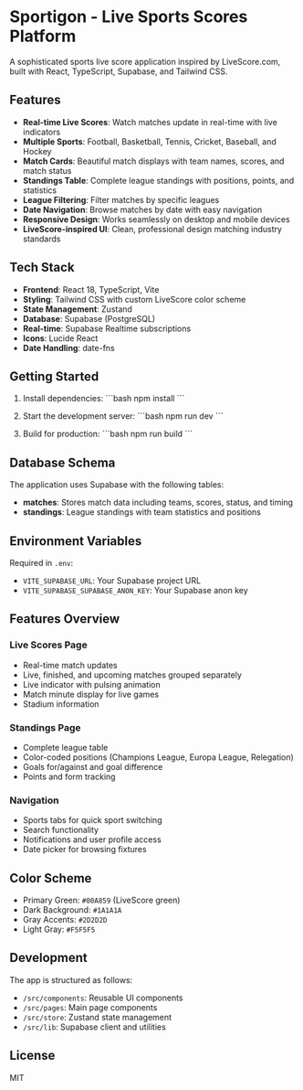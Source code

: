 # Sportigon - Live Sports Scores Platform

A sophisticated sports live score application inspired by LiveScore.com, built with React, TypeScript, Supabase, and Tailwind CSS.

## Features

- **Real-time Live Scores**: Watch matches update in real-time with live indicators
- **Multiple Sports**: Football, Basketball, Tennis, Cricket, Baseball, and Hockey
- **Match Cards**: Beautiful match displays with team names, scores, and match status
- **Standings Table**: Complete league standings with positions, points, and statistics
- **League Filtering**: Filter matches by specific leagues
- **Date Navigation**: Browse matches by date with easy navigation
- **Responsive Design**: Works seamlessly on desktop and mobile devices
- **LiveScore-inspired UI**: Clean, professional design matching industry standards

## Tech Stack

- **Frontend**: React 18, TypeScript, Vite
- **Styling**: Tailwind CSS with custom LiveScore color scheme
- **State Management**: Zustand
- **Database**: Supabase (PostgreSQL)
- **Real-time**: Supabase Realtime subscriptions
- **Icons**: Lucide React
- **Date Handling**: date-fns

## Getting Started

1. Install dependencies:
   \`\`\`bash
   npm install
   \`\`\`

2. Start the development server:
   \`\`\`bash
   npm run dev
   \`\`\`

3. Build for production:
   \`\`\`bash
   npm run build
   \`\`\`

## Database Schema

The application uses Supabase with the following tables:

- **matches**: Stores match data including teams, scores, status, and timing
- **standings**: League standings with team statistics and positions

## Environment Variables

Required in `.env`:
- `VITE_SUPABASE_URL`: Your Supabase project URL
- `VITE_SUPABASE_SUPABASE_ANON_KEY`: Your Supabase anon key

## Features Overview

### Live Scores Page
- Real-time match updates
- Live, finished, and upcoming matches grouped separately
- Live indicator with pulsing animation
- Match minute display for live games
- Stadium information

### Standings Page
- Complete league table
- Color-coded positions (Champions League, Europa League, Relegation)
- Goals for/against and goal difference
- Points and form tracking

### Navigation
- Sports tabs for quick sport switching
- Search functionality
- Notifications and user profile access
- Date picker for browsing fixtures

## Color Scheme

- Primary Green: `#00A859` (LiveScore green)
- Dark Background: `#1A1A1A`
- Gray Accents: `#2D2D2D`
- Light Gray: `#F5F5F5`

## Development

The app is structured as follows:
- `/src/components`: Reusable UI components
- `/src/pages`: Main page components
- `/src/store`: Zustand state management
- `/src/lib`: Supabase client and utilities

## License

MIT

